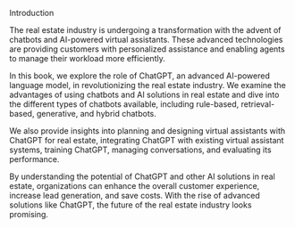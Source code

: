 Introduction

The real estate industry is undergoing a transformation with the advent of chatbots and AI-powered virtual assistants. These advanced technologies are providing customers with personalized assistance and enabling agents to manage their workload more efficiently.

In this book, we explore the role of ChatGPT, an advanced AI-powered language model, in revolutionizing the real estate industry. We examine the advantages of using chatbots and AI solutions in real estate and dive into the different types of chatbots available, including rule-based, retrieval-based, generative, and hybrid chatbots.

We also provide insights into planning and designing virtual assistants with ChatGPT for real estate, integrating ChatGPT with existing virtual assistant systems, training ChatGPT, managing conversations, and evaluating its performance.

By understanding the potential of ChatGPT and other AI solutions in real estate, organizations can enhance the overall customer experience, increase lead generation, and save costs. With the rise of advanced solutions like ChatGPT, the future of the real estate industry looks promising.
